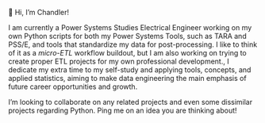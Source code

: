 👋 Hi, I’m Chandler!

I am currently a Power Systems Studies Electrical Engineer working on my own Python scripts for both my Power Systems Tools, such as TARA and PSS/E, and tools that standardize my data for post-processing. I like to think of it as a _micro-ETL_ workflow buildout, but I am also working on trying to create proper ETL projects for my own professional development., 
I dedicate my extra time to my self-study and applying tools, concepts, and applied statistics, aiming to make data engineering the main emphasis of future career opportunities and growth.

I’m looking to collaborate on any related projects and even some dissimilar projects regarding Python. Ping me on an idea you are thinking about!

<!---
Chandler-Stewart/Chandler-Stewart is a ✨ special ✨ repository because its `README.md` (this file) appears on your GitHub profile.
You can click the Preview link to take a look at your changes.
--->
